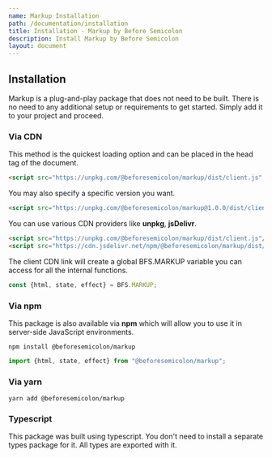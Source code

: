 ```yaml
---
name: Markup Installation
path: /documentation/installation
title: Installation - Markup by Before Semicolon
description: Install Markup by Before Semicolon
layout: document
---
```


## Installation

Markup is a plug-and-play package that does not need to be built. There is no need to any additional setup or requirements to get started. Simply add it to your project and proceed.

### Via CDN

This method is the quickest loading option and can be placed in the head tag of the document.

```html
<script src="https://unpkg.com/@beforesemicolon/markup/dist/client.js" />
```

You may also specify a specific version you want.

```html
<script src="https://unpkg.com/@beforesemicolon/markup@1.0.0/dist/client.js"/>
```

You can use various CDN providers like **unpkg**, **jsDelivr**.

```html
<script src="https://unpkg.com/@beforesemicolon/markup/dist/client.js"/>
<script src="https://cdn.jsdelivr.net/npm/@beforesemicolon/markup/dist/client.js"/>
```

The client CDN link will create a global BFS.MARKUP variable you can access for all the internal functions.

```javascript
const {html, state, effect} = BFS.MARKUP;
```

### Via npm

This package is also available via **npm** which will allow you to use it in server-side JavaScript environments.

```
npm install @beforesemicolon/markup
```

```javascript
import {html, state, effect} from "@beforesemicolon/markup";
```

### Via yarn

``` 
yarn add @beforesemicolon/markup
```

### Typescript

This package was built using typescript. You don't need to install a separate types package for it. All types are exported with it.
